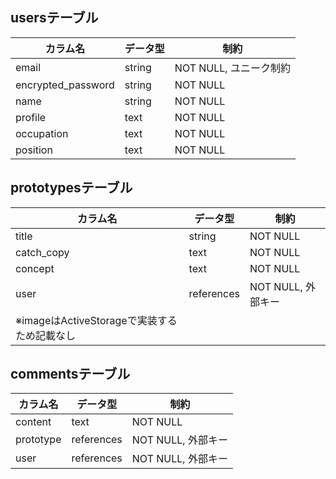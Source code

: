 ## usersテーブル

| カラム名          |データ型|制約                 |
|-------------------|-------|---------------------|
| email             |string |NOT NULL, ユニーク制約|
| encrypted_password|string |NOT NULL             |
| name              |string |NOT NULL             |
| profile           |text   |NOT NULL             |
| occupation        |text   |NOT NULL             |
| position          |text   |NOT NULL             |

## prototypesテーブル

| カラム名    | データ型   | 制約                |
|------------|------------|---------------------|
| title      | string     | NOT NULL            |
| catch_copy | text       | NOT NULL            |
| concept    | text       | NOT NULL            |
| user       | references | NOT NULL, 外部キー   |
| ※imageはActiveStorageで実装するため記載なし |

## commentsテーブル

| カラム名  | データ型   | 制約                |
|----------|------------|---------------------|
| content  | text       | NOT NULL            |
| prototype| references | NOT NULL, 外部キー   |
| user     | references | NOT NULL, 外部キー   |